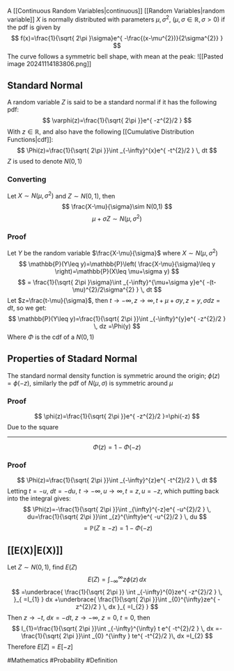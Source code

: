 A [[Continuous Random Variables|continuous]] [[Random Variables|random variable]] $X$ is normally distributed with parameters $\mu,\sigma^{2}$, ($\mu,\sigma \in\mathbb{R},\sigma>0$) if the pdf is given by
$$
f(x)=\frac{1}{\sqrt{ 2\pi }\sigma}e^{ -\frac{(x-\mu^{2})}{2\sigma^{2}} }
$$
The curve follows a symmetric bell shape, with mean at the peak:
![[Pasted image 20241114183806.png]]
## Standard Normal
A random variable $Z$ is said to be a standard normal if it has the following pdf:
$$
\varphi(z)=\frac{1}{\sqrt{ 2\pi }}e^{ -z^{2}/2 }
$$
With $z\in\mathbb{R}$, and also have the following [[Cumulative Distribution Functions|cdf]]:
$$
\Phi(z)=\frac{1}{\sqrt{ 2\pi }}\int _{-\infty}^{x}e^{ -t^{2}/2 } \, dt 
$$
$Z$ is used to denote $N(0,1)$
### Converting
Let $X\sim N(\mu,\sigma^{2})$ and $Z\sim N(0,1)$, then 
$$
\frac{X-\mu}{\sigma}\sim N(0,1)
$$
$$
\mu+\sigma Z\sim N(\mu,\sigma^{2})
$$
### Proof
Let $Y$ be the random variable $\frac{X-\mu}{\sigma}$ where $X\sim N(\mu,\sigma^{2})$
$$
\mathbb{P}(Y\leq y)=\mathbb{P}\left( \frac{X-\mu}{\sigma}\leq y \right)=\mathbb{P}(X\leq \mu+\sigma y)
$$
$$
= \frac{1}{\sqrt{ 2\pi }\sigma}\int _{-\infty}^{\mu+\sigma y}e^{ -(t-\mu)^{2}/2\sigma^{2} } \, dt 
$$
Let $z=\frac{t-\mu}{\sigma}$, then $t \to -\infty,z\to \infty,t+\mu+\sigma y,z=y,\sigma dz=dt$, so we get:
$$
\mathbb{P}(Y\leq y)=\frac{1}{\sqrt{ 2\pi }}\int _{-\infty}^{y}e^{ -z^{2}/2 } \, dz =\Phi(y)
$$
Where $\Phi$ is the cdf of a $N(0,1)$
## Properties of Stadard Normal
The standard normal density function is symmetric around the origin; $\phi(z)=\phi(-z)$, similarly the pdf of $N(\mu,\sigma)$ is symmetric around $\mu$
### Proof
$$
\phi(z)=\frac{1}{\sqrt{ 2\pi }}e^{ -z^{2}/2 }=\phi(-z)
$$
Due to the square
___
$$
\Phi(z)=1-\Phi(-z)
$$
### Proof
$$
\Phi(z)=\frac{1}{\sqrt{ 2\pi }}\int _{-\infty}^{z}e^{ -t^{2}/2 } \, dt 
$$
Letting $t=-u$, $dt=-du$, $t\to -\infty,u\to \infty,t=z,u=-z$, which putting back into the integral gives:
$$
\Phi(z)=-\frac{1}{\sqrt{ 2\pi }}\int _{\infty}^{-z}e^{ -u^{2}/2 } \, du=\frac{1}{\sqrt{ 2\pi }}\int _{z}^{\infty}e^{ -u^{2}/2 } \, du
$$
$$
 =\mathbb{P}(Z\geq-z)=1-\Phi(-z)
$$
## [[E(X)|E(X)]]
Let $Z\sim N(0,1)$, find $E(Z)$
$$
E(Z)=\int_{-\infty}^{\infty} z\phi(z) \, dx 
$$
$$
=\underbrace{ \frac{1}{\sqrt{ 2\pi }} \int _{-\infty}^{0}ze^{ -z^{2}/2 } \, }_{ =I_{1} } dx +\underbrace{ \frac{1}{\sqrt{ 2\pi }}\int _{0}^{\infty}ze^{ -z^{2}/2 } \, dx  }_{ =I_{2} }
$$
Then $z\to-t$, $dx=-dt$, $z\to-\infty$, $z=0$, $t=0$, then
$$
    I_{1}=\frac{1}{\sqrt{ 2\pi }}\int _{-\infty}^{\infty} t e^{ -t^{2}/2 } \, dx =-\frac{1}{\sqrt{ 2\pi }}\int _{0} ^{\infty } te^{ -t^{2}/2 }\, dx =I_{2}
$$
Therefore $E[Z]=E[-z]$

#Mathematics #Probability #Definition 